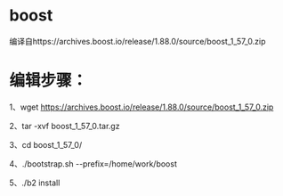 # boost
编译自https://archives.boost.io/release/1.88.0/source/boost_1_57_0.zip

# 编辑步骤：

1、wget https://archives.boost.io/release/1.88.0/source/boost_1_57_0.zip

2、tar -xvf boost_1_57_0.tar.gz

3、cd boost_1_57_0/

4、./bootstrap.sh --prefix=/home/work/boost

5、./b2 install

